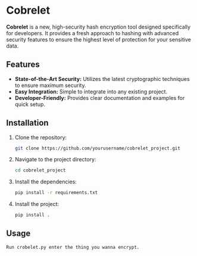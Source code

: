 # Cobrelet

**Cobrelet** is a new, high-security hash encryption tool designed specifically for developers. It provides a fresh approach to hashing with advanced security features to ensure the highest level of protection for your sensitive data.

## Features

- **State-of-the-Art Security:** Utilizes the latest cryptographic techniques to ensure maximum security.
- **Easy Integration:** Simple to integrate into any existing project.
- **Developer-Friendly:** Provides clear documentation and examples for quick setup.

## Installation

1. Clone the repository:
    ```bash
    git clone https://github.com/yourusername/cobrelet_project.git
    ```

2. Navigate to the project directory:
    ```bash
    cd cobrelet_project
    ```

3. Install the dependencies:
    ```bash
    pip install -r requirements.txt
    ```

4. Install the project:
    ```bash
    pip install .
    ```

## Usage
```bash
Run crobelet.py enter the thing you wanna encrypt.
